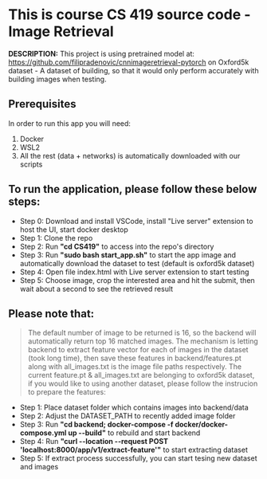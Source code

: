# This is course CS 419 source code - Image Retrieval

**DESCRIPTION:** This project is using pretrained model at: https://github.com/filipradenovic/cnnimageretrieval-pytorch on Oxford5k dataset - A dataset of building, so that it would only perform accurately with building images when testing.

## Prerequisites
In order to run this app you will need:

1. Docker
1. WSL2
1. All the rest (data + networks) is automatically downloaded with our scripts


## To run the application, please follow these below steps:

- Step 0: Download and install VSCode, install "Live server" extension to host the UI, start docker desktop
- Step 1: Clone the repo
- Step 2: Run **"cd CS419"** to access into the repo's directory
- Step 3: Run **"sudo bash start_app.sh"** to start the app image and automatically download the dataset to test (default is oxford5k dataset)
- Step 4: Open file index.html with Live server extension to start testing
- Step 5: Choose image, crop the interested area and hit the submit, then wait about a second to see the retrieved result

## Please note that: 

> The default number of image to be returned is 16, so the backend will automatically return top 16 matched images. The mechanism is letting backend to extract feature vector for each of images in the dataset (took long time), then save these features in backend/features.pt along with all_images.txt is the image file paths respectively. The current feature.pt & all_images.txt are belonging to oxford5k dataset, if you would like to using another dataset, please follow the instrucion to prepare the features:

- Step 1: Place dataset folder which contains images into backend/data
- Step 2: Adjust the DATASET_PATH to recently added image folder
- Step 3: Run **"cd backend; docker-compose -f docker/docker-compose.yml up --build"** to rebuild and start backend
- Step 4: Run **"curl --location --request POST 'localhost:8000/app/v1/extract-feature'"** to start extracting dataset
- Step 5: If extract process successfully, you can start tesing new dataset and images
